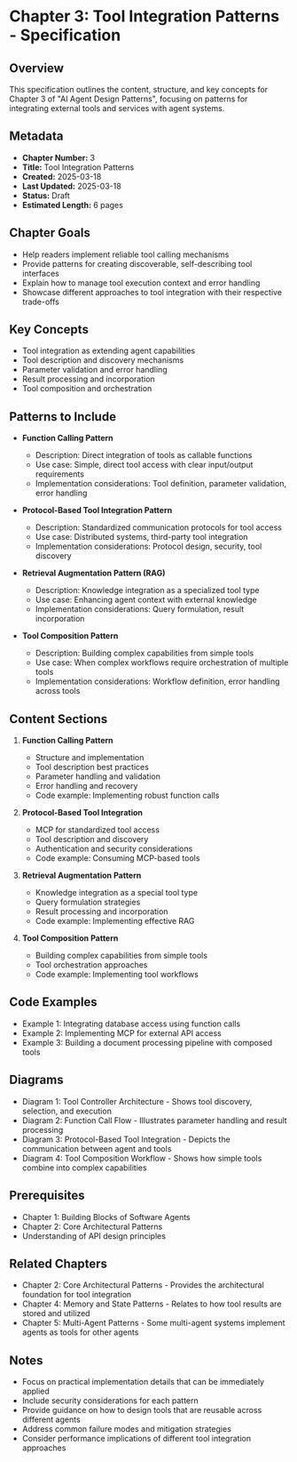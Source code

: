 # Chapter 3: Tool Integration Patterns - Specification

## Overview
This specification outlines the content, structure, and key concepts for Chapter 3 of "AI Agent Design Patterns", focusing on patterns for integrating external tools and services with agent systems.

## Metadata
- **Chapter Number:** 3
- **Title:** Tool Integration Patterns
- **Created:** 2025-03-18
- **Last Updated:** 2025-03-18
- **Status:** Draft
- **Estimated Length:** 6 pages

## Chapter Goals
- Help readers implement reliable tool calling mechanisms
- Provide patterns for creating discoverable, self-describing tool interfaces
- Explain how to manage tool execution context and error handling
- Showcase different approaches to tool integration with their respective trade-offs

## Key Concepts
- Tool integration as extending agent capabilities
- Tool description and discovery mechanisms
- Parameter validation and error handling
- Result processing and incorporation
- Tool composition and orchestration

## Patterns to Include
- **Function Calling Pattern**
  - Description: Direct integration of tools as callable functions
  - Use case: Simple, direct tool access with clear input/output requirements
  - Implementation considerations: Tool definition, parameter validation, error handling

- **Protocol-Based Tool Integration Pattern**
  - Description: Standardized communication protocols for tool access
  - Use case: Distributed systems, third-party tool integration
  - Implementation considerations: Protocol design, security, tool discovery

- **Retrieval Augmentation Pattern (RAG)**
  - Description: Knowledge integration as a specialized tool type
  - Use case: Enhancing agent context with external knowledge
  - Implementation considerations: Query formulation, result incorporation

- **Tool Composition Pattern**
  - Description: Building complex capabilities from simple tools
  - Use case: When complex workflows require orchestration of multiple tools
  - Implementation considerations: Workflow definition, error handling across tools

## Content Sections
1. **Function Calling Pattern**
   - Structure and implementation
   - Tool description best practices
   - Parameter handling and validation
   - Error handling and recovery
   - Code example: Implementing robust function calls

2. **Protocol-Based Tool Integration**
   - MCP for standardized tool access
   - Tool description and discovery
   - Authentication and security considerations
   - Code example: Consuming MCP-based tools

3. **Retrieval Augmentation Pattern**
   - Knowledge integration as a special tool type
   - Query formulation strategies
   - Result processing and incorporation
   - Code example: Implementing effective RAG

4. **Tool Composition Pattern**
   - Building complex capabilities from simple tools
   - Tool orchestration approaches
   - Code example: Implementing tool workflows

## Code Examples
- Example 1: Integrating database access using function calls
- Example 2: Implementing MCP for external API access
- Example 3: Building a document processing pipeline with composed tools

## Diagrams
- Diagram 1: Tool Controller Architecture - Shows tool discovery, selection, and execution
- Diagram 2: Function Call Flow - Illustrates parameter handling and result processing
- Diagram 3: Protocol-Based Tool Integration - Depicts the communication between agent and tools
- Diagram 4: Tool Composition Workflow - Shows how simple tools combine into complex capabilities

## Prerequisites
- Chapter 1: Building Blocks of Software Agents
- Chapter 2: Core Architectural Patterns
- Understanding of API design principles

## Related Chapters
- Chapter 2: Core Architectural Patterns - Provides the architectural foundation for tool integration
- Chapter 4: Memory and State Patterns - Relates to how tool results are stored and utilized
- Chapter 5: Multi-Agent Patterns - Some multi-agent systems implement agents as tools for other agents

## Notes
- Focus on practical implementation details that can be immediately applied
- Include security considerations for each pattern
- Provide guidance on how to design tools that are reusable across different agents
- Address common failure modes and mitigation strategies
- Consider performance implications of different tool integration approaches